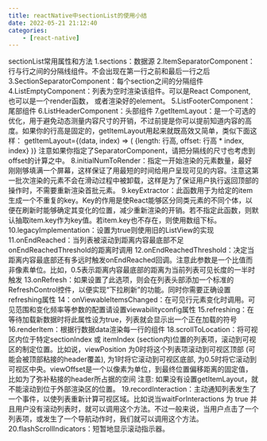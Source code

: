 ```yaml
---
title: reactNative中sectionList的使用小结
date: 2022-05-21 21:12:40
categories: 
    - [react-native]
---
```

sectionList常用属性和方法
1.sections：数据源
2.ItemSeparatorComponent：行与行之间的分隔线组件。不会出现在第一行之前和最后一行之后
3.SectionSeparatorComponent：每个section之间的分隔组件
4.ListEmptyComponent：列表为空时渲染该组件。可以是React Component, 也可以是一个render函数， 或者渲染好的element。
5.ListFooterComponent：尾部组件
6.ListHeaderComponent：头部组件
7.getItemLayout：是一个可选的优化，用于避免动态测量内容尺寸的开销，不过前提是你可以提前知道内容的高度。如果你的行高是固定的，getItemLayout用起来就既高效又简单，类似下面这样：
getItemLayout={(data, index) => ( {length: 行高, offset: 行高 * index, index} )}
注意如果你指定了SeparatorComponent，请把分隔线的尺寸也考虑到offset的计算之中。
8.initialNumToRender：指定一开始渲染的元素数量，最好刚刚够填满一个屏幕，这样保证了用最短的时间给用户呈现可见的内容。注意这第一批次渲染的元素不会在滑动过程中被卸载，这样是为了保证用户执行返回顶部的操作时，不需要重新渲染首批元素。
9.keyExtractor：此函数用于为给定的item生成一个不重复的key。Key的作用是使React能够区分同类元素的不同个体，以便在刷新时能够确定其变化的位置，减少重新渲染的开销。若不指定此函数，则默认抽取item.key作为key值。若item.key也不存在，则使用数组下标。
10.legacyImplementation：设置为true则使用旧的ListView的实现
11.onEndReached：当列表被滚动到距离内容最底部不足onEndReachedThreshold的距离时调用
12.onEndReachedThreshold：决定当距离内容最底部还有多远时触发onEndReached回调。注意此参数是一个比值而非像素单位。比如，0.5表示距离内容最底部的距离为当前列表可见长度的一半时触发
13.onRefresh：如果设置了此选项，则会在列表头部添加一个标准的RefreshControl控件，以便实现“下拉刷新”的功能。同时你需要正确设置refreshing属性
14：onViewableItemsChanged：在可见行元素变化时调用。可见范围和变化频率等参数的配置请设置viewabilityconfig属性
15.refreshing：在等待加载新数据时将此属性设为true，列表就会显示出一个正在加载的符号
16.renderItem：根据行数据data渲染每一行的组件
18.scrollToLocation：将可视区内位于特定sectionIndex 或 itemIndex (section内)位置的列表项，滚动到可视区的制定位置。比如说，viewPosition 为0时将这个列表项滚动到可视区顶部 (可能会被顶部粘接的header覆盖), 为1时将它滚动到可视区底部, 为0.5时将它滚动到可视区中央。viewOffset是一个以像素为单位，到最终位置偏移距离的固定值，比如为了弥补粘接的header所占据的空间
注意: 如果没有设置getItemLayout，就不能滚动到位于外部渲染区的位置。
19.recordInteraction：主动通知列表发生了一个事件，以使列表重新计算可视区域。比如说当waitForInteractions 为 true 并且用户没有滚动列表时，就可以调用这个方法。不过一般来说，当用户点击了一个列表项，或发生了一个导航动作时，我们就可以调用这个方法。
20.flashScrollIndicators：短暂地显示滚动指示器。
